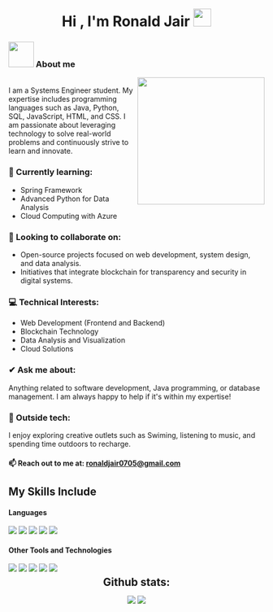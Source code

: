 <h1 align="center">Hi , I'm Ronald Jair <img src="https://media.giphy.com/media/hvRJCLFzcasrR4ia7z/giphy.gif" width="35"></h1>

### <picture><img src = "https://github.com/7oSkaaa/7oSkaaa/blob/main/Images/about_me.gif?raw=true" width = 50px></picture> About me
<picture><img align="right" src="https://github.com/7oSkaaa/7oSkaaa/blob/main/Images/Right_Side.gif?raw=true" width = 250px></picture>
<br>
I am a Systems Engineer student. My expertise includes programming languages such as Java, Python, SQL, JavaScript, HTML, and CSS. I am passionate about leveraging technology to solve real-world problems and continuously strive to learn and innovate.

### 🌱 Currently learning:

- Spring Framework
- Advanced Python for Data Analysis
- Cloud Computing with Azure
  
### 👯 Looking to collaborate on:

- Open-source projects focused on web development, system design, and data analysis.
- Initiatives that integrate blockchain for transparency and security in digital systems.

### 💻 Technical Interests:

- Web Development (Frontend and Backend)
- Blockchain Technology
- Data Analysis and Visualization
- Cloud Solutions
### ✔ Ask me about:
Anything related to software development, Java programming, or database management. I am always happy to help if it's within my expertise!

### 🎨 Outside tech:
I enjoy exploring creative outlets such as Swiming, listening to music, and spending time outdoors to recharge.

#### 📫 Reach out to me at: <a href="mailto:ronaldjair0705@gmail.com">ronaldjair0705@gmail.com</a>

## My Skills Include

<h4> Languages </h4>
<span> 
  <img src="https://img.shields.io/badge/HTML5-E34F26?style=for-the-badge&logo=html5&logoColor=white">
  <img src="https://img.shields.io/badge/CSS-1572B6?style=for-the-badge&logo=css3&logoColor=white">
  <img src="https://img.shields.io/badge/JavaScript-F7DF1E?style=for-the-badge&logo=javascript&logoColor=black">
  <img src="https://img.shields.io/badge/Java-ED8B00?style=for-the-badge&logo=java&logoColor=white">
  <img src="https://img.shields.io/badge/python-3670A0?style=for-the-badge&logo=python&logoColor=ffdd54">
</span>

<h4> Other Tools and Technologies </h4>
<span>
  <img src="https://img.shields.io/badge/spring-%236DB33F.svg?style=for-the-badge&logo=spring&logoColor=white">
  <img src="https://img.shields.io/badge/Git-F05032?style=for-the-badge&logo=git&logoColor=white">
  <img src="https://img.shields.io/badge/Xampp-F37623?style=for-the-badge&logo=xampp&logoColor=white">
  <img src="https://img.shields.io/badge/MySQL-00000F?style=for-the-badge&logo=mysql&logoColor=white">
  <img src="https://img.shields.io/badge/postgres-%23316192.svg?style=for-the-badge&logo=postgresql&logoColor=white">
</span>

<div align="center">
<h2 align="center" style="margin: 5px 10px;">Github stats:</h2> 

[![](https://github-readme-stats.vercel.app/api?username=RonaldX7&show_icons=true&theme=tokyonight&hide_border=true&locale=en)](https://github.com/RonaldX7)
[![](https://github-readme-streak-stats.herokuapp.com/?user=RonaldX7&theme=material-palenight)](https://github.com/RonaldX7)
</div>
